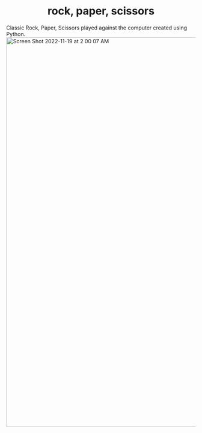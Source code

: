 <h1 align="center">
  rock, paper, scissors
 </h1>
Classic Rock, Paper, Scissors played against the computer created using Python.

<img width="1038" alt="Screen Shot 2022-11-19 at 2 00 07 AM" src="https://user-images.githubusercontent.com/103026037/202841158-36a85638-359f-4000-8490-6472ecc893bc.png">
